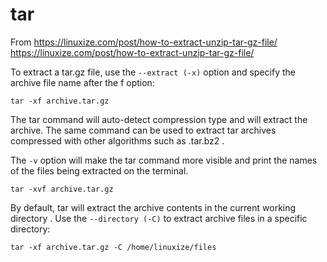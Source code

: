 # tar
From https://linuxize.com/post/how-to-extract-unzip-tar-gz-file/ <https://linuxize.com/post/how-to-extract-unzip-tar-gz-file/>

To extract a tar.gz file, use the ```--extract (-x)``` option and specify the archive file name after the f option:

```tar -xf archive.tar.gz```

The tar command will auto-detect compression type and will extract the archive. The same command can be used to extract tar archives compressed with other algorithms such as .tar.bz2 .

The ```-v``` option will make the tar command more visible and print the names of the files being extracted on the terminal.

```tar -xvf archive.tar.gz```

By default, tar will extract the archive contents in the current working directory . Use the ```--directory (-C)``` to extract archive files in a specific directory:

```tar -xf archive.tar.gz -C /home/linuxize/files```
